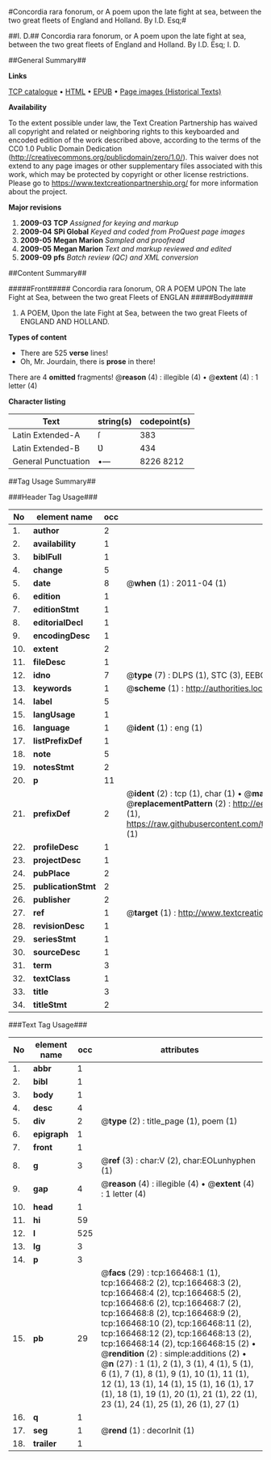 #Concordia rara fonorum, or A poem upon the late fight at sea, between the two great fleets of England and Holland. By I.D. Esq;#

##I. D.##
Concordia rara fonorum, or A poem upon the late fight at sea, between the two great fleets of England and Holland. By I.D. Esq;
I. D.

##General Summary##

**Links**

[TCP catalogue](http://www.ota.ox.ac.uk/tcp/)  • 
[HTML](http://tei.it.ox.ac.uk/tcp/Texts-HTML/free/A81/A81811.html)  • 
[EPUB](http://tei.it.ox.ac.uk/tcp/Texts-EPUB/free/A81/A81811.epub) • 
[Page images (Historical Texts)](https://historicaltexts.jisc.ac.uk/eebo-99866058e)

**Availability**

To the extent possible under law, the Text Creation Partnership has waived all copyright and related or neighboring rights to this keyboarded and encoded edition of the work described above, according to the terms of the CC0 1.0 Public Domain Dedication (http://creativecommons.org/publicdomain/zero/1.0/). This waiver does not extend to any page images or other supplementary files associated with this work, which may be protected by copyright or other license restrictions. Please go to https://www.textcreationpartnership.org/ for more information about the project.

**Major revisions**

1. __2009-03__ __TCP__ *Assigned for keying and markup*
1. __2009-04__ __SPi Global__ *Keyed and coded from ProQuest page images*
1. __2009-05__ __Megan Marion__ *Sampled and proofread*
1. __2009-05__ __Megan Marion__ *Text and markup reviewed and edited*
1. __2009-09__ __pfs__ *Batch review (QC) and XML conversion*

##Content Summary##

#####Front#####
Concordia rara ſonorum, OR A POEM UPON The late Fight at Sea, between the two great Fleets of ENGLAN
#####Body#####

1. A POEM, Ʋpon the late Fight at Sea, between the two great Fleets of ENGLAND AND HOLLAND.

**Types of content**

  * There are 525 **verse** lines!
  * Oh, Mr. Jourdain, there is **prose** in there!

There are 4 **omitted** fragments! 
 @__reason__ (4) : illegible (4)  •  @__extent__ (4) : 1 letter (4)

**Character listing**


|Text|string(s)|codepoint(s)|
|---|---|---|
|Latin Extended-A|ſ|383|
|Latin Extended-B|Ʋ|434|
|General Punctuation|•—|8226 8212|

##Tag Usage Summary##

###Header Tag Usage###

|No|element name|occ|attributes|
|---|---|---|---|
|1.|__author__|2||
|2.|__availability__|1||
|3.|__biblFull__|1||
|4.|__change__|5||
|5.|__date__|8| @__when__ (1) : 2011-04 (1)|
|6.|__edition__|1||
|7.|__editionStmt__|1||
|8.|__editorialDecl__|1||
|9.|__encodingDesc__|1||
|10.|__extent__|2||
|11.|__fileDesc__|1||
|12.|__idno__|7| @__type__ (7) : DLPS (1), STC (3), EEBO-CITATION (1), PROQUEST (1), VID (1)|
|13.|__keywords__|1| @__scheme__ (1) : http://authorities.loc.gov/ (1)|
|14.|__label__|5||
|15.|__langUsage__|1||
|16.|__language__|1| @__ident__ (1) : eng (1)|
|17.|__listPrefixDef__|1||
|18.|__note__|5||
|19.|__notesStmt__|2||
|20.|__p__|11||
|21.|__prefixDef__|2| @__ident__ (2) : tcp (1), char (1)  •  @__matchPattern__ (2) : ([0-9\-]+):([0-9IVX]+) (1), (.+) (1)  •  @__replacementPattern__ (2) : http://eebo.chadwyck.com/downloadtiff?vid=$1&page=$2 (1), https://raw.githubusercontent.com/textcreationpartnership/Texts/master/tcpchars.xml#$1 (1)|
|22.|__profileDesc__|1||
|23.|__projectDesc__|1||
|24.|__pubPlace__|2||
|25.|__publicationStmt__|2||
|26.|__publisher__|2||
|27.|__ref__|1| @__target__ (1) : http://www.textcreationpartnership.org/docs/. (1)|
|28.|__revisionDesc__|1||
|29.|__seriesStmt__|1||
|30.|__sourceDesc__|1||
|31.|__term__|3||
|32.|__textClass__|1||
|33.|__title__|3||
|34.|__titleStmt__|2||


###Text Tag Usage###

|No|element name|occ|attributes|
|---|---|---|---|
|1.|__abbr__|1||
|2.|__bibl__|1||
|3.|__body__|1||
|4.|__desc__|4||
|5.|__div__|2| @__type__ (2) : title_page (1), poem (1)|
|6.|__epigraph__|1||
|7.|__front__|1||
|8.|__g__|3| @__ref__ (3) : char:V (2), char:EOLunhyphen (1)|
|9.|__gap__|4| @__reason__ (4) : illegible (4)  •  @__extent__ (4) : 1 letter (4)|
|10.|__head__|1||
|11.|__hi__|59||
|12.|__l__|525||
|13.|__lg__|3||
|14.|__p__|3||
|15.|__pb__|29| @__facs__ (29) : tcp:166468:1 (1), tcp:166468:2 (2), tcp:166468:3 (2), tcp:166468:4 (2), tcp:166468:5 (2), tcp:166468:6 (2), tcp:166468:7 (2), tcp:166468:8 (2), tcp:166468:9 (2), tcp:166468:10 (2), tcp:166468:11 (2), tcp:166468:12 (2), tcp:166468:13 (2), tcp:166468:14 (2), tcp:166468:15 (2)  •  @__rendition__ (2) : simple:additions (2)  •  @__n__ (27) : 1 (1), 2 (1), 3 (1), 4 (1), 5 (1), 6 (1), 7 (1), 8 (1), 9 (1), 10 (1), 11 (1), 12 (1), 13 (1), 14 (1), 15 (1), 16 (1), 17 (1), 18 (1), 19 (1), 20 (1), 21 (1), 22 (1), 23 (1), 24 (1), 25 (1), 26 (1), 27 (1)|
|16.|__q__|1||
|17.|__seg__|1| @__rend__ (1) : decorInit (1)|
|18.|__trailer__|1||
